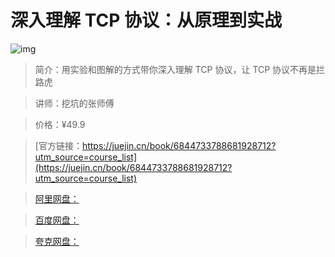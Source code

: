 # 深入理解 TCP 协议：从原理到实战

![img](../../assets/172d1488323e5a18~tplv-t2oaga2asx-no-mark:280:280:200:280.png)

> 简介：用实验和图解的方式带你深入理解 TCP 协议，让 TCP 协议不再是拦路虎

> 讲师：挖坑的张师傅

> 价格：¥49.9

> [官方链接：https://juejin.cn/book/6844733788681928712?utm_source=course_list](https://juejin.cn/book/6844733788681928712?utm_source=course_list)

> [阿里网盘：]()

> [百度网盘：]()

> [夸克网盘：]()

